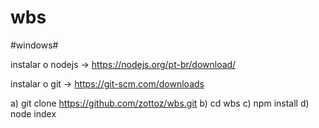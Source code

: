 # wbs

#windows#

instalar o nodejs
 -> https://nodejs.org/pt-br/download/

instalar o git
 -> https://git-scm.com/downloads

 a) git clone https://github.com/zottoz/wbs.git
 b) cd wbs
 c) npm install
 d) node index

 